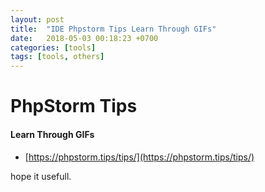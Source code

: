 ```yaml
---
layout: post
title:  "IDE Phpstorm Tips Learn Through GIFs"
date:   2018-05-03 00:18:23 +0700
categories: [tools]
tags: [tools, others]
---
```


# PhpStorm Tips
#### Learn Through GIFs

 - [https://phpstorm.tips/tips/](https://phpstorm.tips/tips/)

hope it usefull.